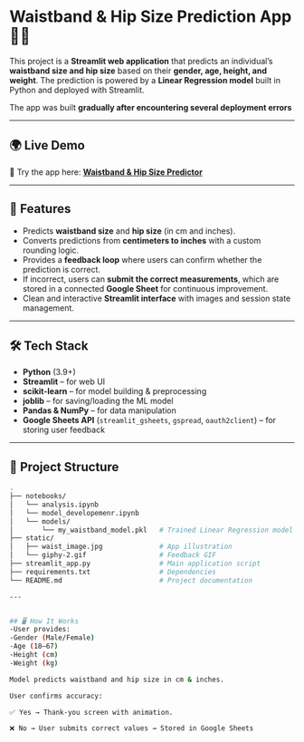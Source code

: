 # Waistband & Hip Size Prediction App 👖✨  

This project is a **Streamlit web application** that predicts an individual’s **waistband size and hip size** based on their **gender, age, height, and weight**. The prediction is powered by a **Linear Regression model** built in Python and deployed with Streamlit.  

The app was built **gradually after encountering several deployment errors**  

---

## 🌍 Live Demo  

🚀 Try the app here: **[Waistband & Hip Size Predictor](https://waistbandapp-ys7vlhzvtfnwpmnvvl3fcq.streamlit.app/)**  

---

## 🚀 Features  
- Predicts **waistband size** and **hip size** (in cm and inches).  
- Converts predictions from **centimeters to inches** with a custom rounding logic.  
- Provides a **feedback loop** where users can confirm whether the prediction is correct.  
- If incorrect, users can **submit the correct measurements**, which are stored in a connected **Google Sheet** for continuous improvement.  
- Clean and interactive **Streamlit interface** with images and session state management.  

---

## 🛠 Tech Stack  
- **Python** (3.9+)  
- **Streamlit** – for web UI  
- **scikit-learn** – for model building & preprocessing  
- **joblib** – for saving/loading the ML model  
- **Pandas & NumPy** – for data manipulation  
- **Google Sheets API** (`streamlit_gsheets`, `gspread`, `oauth2client`) – for storing user feedback  

---

## 📂 Project Structure  
```bash
.
├── notebooks/
│   └── analysis.ipynb
│   └── model_developemenr.ipynb
│   └── models/
│       └── my_waistband_model.pkl   # Trained Linear Regression model
├── static/
│   ├── waist_image.jpg              # App illustration
│   └── giphy-2.gif                  # Feedback GIF
├── streamlit_app.py                 # Main application script
├── requirements.txt                 # Dependencies
└── README.md                        # Project documentation

---


## 🖥️ How It Works
-User provides:
-Gender (Male/Female)
-Age (18–67)
-Height (cm)
-Weight (kg)

Model predicts waistband and hip size in cm & inches.

User confirms accuracy:

✅ Yes → Thank-you screen with animation.

❌ No → User submits correct values → Stored in Google Sheets

